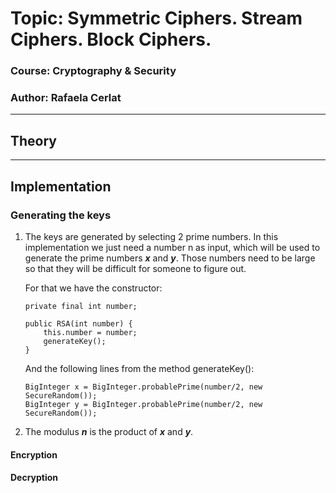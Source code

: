 # Topic: Symmetric Ciphers. Stream Ciphers. Block Ciphers.

### Course: Cryptography & Security
### Author: Rafaela Cerlat

----

## Theory

----
## Implementation

### Generating the keys
1. The keys are generated by selecting 2 prime numbers. In this implementation we just need a number n as input, which will be used to generate the prime numbers 
<em><strong>x</strong></em> and <em><strong>y</strong></em>. 
Those numbers need to be large so that they will be difficult for someone to figure out.
  
    For that we have the constructor:
    ```
    private final int number;

    public RSA(int number) {
        this.number = number;
        generateKey();
    }
    ```
    And the following lines from the method generateKey():
    ```
    BigInteger x = BigInteger.probablePrime(number/2, new SecureRandom());
    BigInteger y = BigInteger.probablePrime(number/2, new SecureRandom());
    ```
2. The modulus <em><strong>n</strong></em> is the product of <em><strong>x</strong></em> and <em><strong>y</strong></em>.




#### Encryption


#### Decryption

